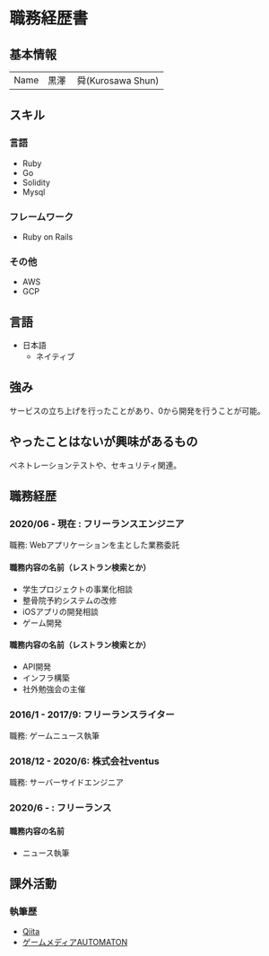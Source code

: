 # 職務経歴書

## 基本情報

| | |
|---|-----|
|Name|黒澤　 舜(Kurosawa Shun)|

## スキル
### 言語
- Ruby
- Go
- Solidity
- Mysql

### フレームワーク

- Ruby on Rails

### その他

- AWS
- GCP

## 言語

- 日本語
  - ネイティブ

## 強み
サービスの立ち上げを行ったことがあり、0から開発を行うことが可能。


## やったことはないが興味があるもの
ペネトレーションテストや、セキュリティ関連。

## 職務経歴

### 2020/06 - 現在 : フリーランスエンジニア

 職務: Webアプリケーションを主とした業務委託

#### 職務内容の名前（レストラン検索とか）

- 学生プロジェクトの事業化相談
- 整骨院予約システムの改修
- iOSアプリの開発相談
- ゲーム開発



#### 職務内容の名前（レストラン検索とか）

- API開発
- インフラ構築
- 社外勉強会の主催

### 2016/1 - 2017/9: フリーランスライター

 職務: ゲームニュース執筆
 
 ### 2018/12 - 2020/6: 株式会社ventus

 職務: サーバーサイドエンジニア
 
  ### 2020/6 - : フリーランス
  
  

#### 職務内容の名前
- ニュース執筆

## 課外活動

### 執筆歴
* [Qiita](https://qiita.com/imtanization)
* [ゲームメディアAUTOMATON](https://automaton-media.com/author/shun-kurosawa/)
